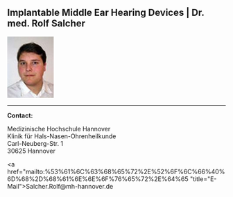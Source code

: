 ##  Implantable Middle Ear Hearing Devices | Dr. med.  Rolf Salcher
![Picture Rolf Salcher](RSA.jpg)

 

***

 
**Contact:**  

Medizinische Hochschule Hannover  
Klinik für Hals-Nasen-Ohrenheilkunde  
Carl-Neuberg-Str. 1  
30625 Hannover  
  
<a href="&#x6d;&#x61;&#x69;&#x6c;&#x74;&#x6f;&#x3a;%53%61%6C%63%68%65%72%2E%52%6F%6C%66%40%6D%68%2D%68%61%6E%6E%6F%76%65%72%2E%64%65 "title="&#x45;&#x2d;&#x4d;&#x61;&#x69;&#x6c;">&#x53;&#x61;&#x6c;&#x63;&#x68;&#x65;&#x72;&#x2e;&#x52;&#x6f;&#x6c;&#x66;&#x40;&#x6d;&#x68;&#x2d;&#x68;&#x61;&#x6e;&#x6e;&#x6f;&#x76;&#x65;&#x72;&#x2e;&#x64;&#x65;</a>
